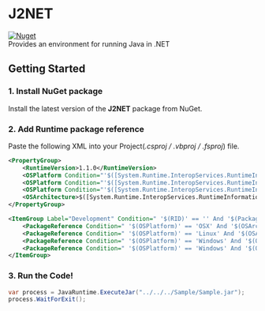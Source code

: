 # J2NET
[![Nuget](https://img.shields.io/nuget/v/J2NET)](https://www.nuget.org/packages/J2NET/)  
Provides an environment for running Java in .NET

## Getting Started
### 1. Install NuGet package
Install the latest version of the **J2NET** package from NuGet.

### 2. Add Runtime package reference
Paste the following XML into your Project(*.csproj / .vbproj / .fsproj*) file.

```xml
<PropertyGroup>
    <RuntimeVersion>1.1.0</RuntimeVersion>
    <OSPlatform Condition="'$([System.Runtime.InteropServices.RuntimeInformation]::IsOSPlatform($([System.Runtime.InteropServices.OSPlatform]::OSX)))' == 'true'">OSX</OSPlatform>
    <OSPlatform Condition="'$([System.Runtime.InteropServices.RuntimeInformation]::IsOSPlatform($([System.Runtime.InteropServices.OSPlatform]::Linux)))' == 'true'">Linux</OSPlatform>
    <OSPlatform Condition="'$([System.Runtime.InteropServices.RuntimeInformation]::IsOSPlatform($([System.Runtime.InteropServices.OSPlatform]::Windows)))' == 'true'">Windows</OSPlatform>
    <OSArchitecture>$([System.Runtime.InteropServices.RuntimeInformation]::OSArchitecture)</OSArchitecture>
</PropertyGroup>

<ItemGroup Label="Development" Condition=" '$(RID)' == '' And '$(Packaging)' == '' ">
    <PackageReference Condition=" '$(OSPlatform)' == 'OSX' And '$(OSArchitecture)' == 'X64' " Include="J2NET.Runtime.Mac" Version="$(RuntimeVersion)" />
    <PackageReference Condition=" '$(OSPlatform)' == 'Linux' And '$(OSArchitecture)' == 'X64' " Include="J2NET.Runtime.Linux" Version="$(RuntimeVersion)" />
    <PackageReference Condition=" '$(OSPlatform)' == 'Windows' And '$(OSArchitecture)' == 'X64' " Include="J2NET.Runtime.Win64" Version="$(RuntimeVersion)" />
    <PackageReference Condition=" '$(OSPlatform)' == 'Windows' And '$(OSArchitecture)' == 'X86' " Include="J2NET.Runtime.Win32" Version="$(RuntimeVersion)" />
</ItemGroup>
```

### 3. Run the Code!
```csharp
var process = JavaRuntime.ExecuteJar("../../../Sample/Sample.jar");
process.WaitForExit();
```
